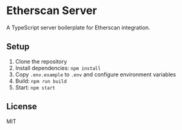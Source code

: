 # Etherscan Server

A TypeScript server boilerplate for Etherscan integration.

## Setup

1. Clone the repository
2. Install dependencies: `npm install`
3. Copy `.env.example` to `.env` and configure environment variables
4. Build: `npm run build`
5. Start: `npm start`

## License

MIT 